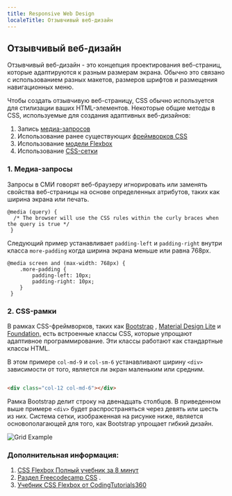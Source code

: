 ```yaml
---
title: Responsive Web Design
localeTitle: Отзывчивый веб-дизайн
---
```

## Отзывчивый веб-дизайн

Отзывчивый веб-дизайн - это концепция проектирования веб-страниц, которые адаптируются к разным размерам экрана. Обычно это связано с использованием разных макетов, размеров шрифтов и размещения навигационных меню.

Чтобы создать отзывчивую веб-страницу, CSS обычно используется для стилизации ваших HTML-элементов. Некоторые общие методы в CSS, используемые для создания адаптивных веб-дизайнов:

1.  Запись [медиа-запросов](https://guide.freecodecamp.org/css/media-queries)
2.  Использование ранее существующих [фреймворков CSS](https://guide.freecodecamp.org/css/css-frameworks)
3.  Использование [модели Flexbox](https://guide.freecodecamp.org/css/layout/flexbox)
4.  Использование [CSS-сетки](https://guide.freecodecamp.org/css/layout/grid-layout)

### 1\. Медиа-запросы

Запросы в СМИ говорят веб-браузеру игнорировать или заменять свойства веб-страницы на основе определенных атрибутов, таких как ширина экрана или печать.
```
@media (query) { 
  /* The browser will use the CSS rules within the curly braces when the query is true */ 
 } 
```

Следующий пример устанавливает `padding-left` и `padding-right` внутри класса `more-padding` когда ширина экрана меньше или равна 768px.
```
@media screen and (max-width: 768px) { 
    .more-padding { 
        padding-left: 10px; 
        padding-right: 10px; 
    } 
 } 
```

### 2\. CSS-рамки

В рамках CSS-фреймворков, таких как [Bootstrap](https://www.getbootstrap.com/) , [Material Design Lite](https://getmdl.io/) и [Foundation,](https://foundation.zurb.com/) есть встроенные классы CSS, которые упрощают адаптивное программирование. Эти классы работают как стандартные классы HTML.

В этом примере `col-md-9` и `col-sm-6` устанавливают ширину `<div>` зависимости от того, является ли экран маленьким или средним.

```html

<div class="col-12 col-md-6"></div> 
```

Рамка Bootstrap делит строку на двенадцать столбцов. В приведенном выше примере `<div>` будет распространяться через девять или шесть из них. Система сетки, изображенная на рисунке ниже, является основополагающей для того, как Bootstrap упрощает гибкий дизайн.

![Grid Example](https://www.javatpoint.com/bootstrappages/images/bootstrapgrid.jpg "Пример базовой сетки")

### Дополнительная информация:

1.  [CSS Flexbox Полный учебник за 8 минут](https://medium.freecodecamp.org/css-flexbox-interactive-tutorial-in-8-minutes-including-cheat-sheet-6214e00de3d2)
2.  [Раздел Freecodecamp CSS](https://guide.freecodecamp.org/css) .
3.  [Учебник CSS Flexbox от CodingTutorials360](https://www.youtube.com/watch?v=zBjUEDzK-ow)